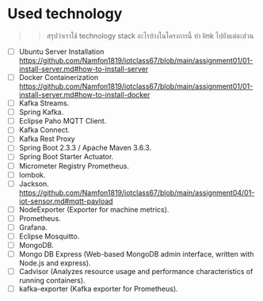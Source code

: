 # Used technology
>> สรุปว่าเราใช้ technology stack อะไรบ้างในโครงการนี้ ทำ link ไปยังแต่ละส่วน


- [ ] Ubuntu Server Installation
      https://github.com/Namfon1819/iotclass67/blob/main/assignment01/01-install-server.md#how-to-install-server
- [ ] Docker Containerization
      https://github.com/Namfon1819/iotclass67/blob/main/assignment01/01-install-server.md#how-to-install-docker
- [ ] Kafka Streams.
- [ ] Spring Kafka.
- [ ] Eclipse Paho MQTT Client.
- [ ] Kafka Connect.
- [ ] Kafka Rest Proxy
- [ ] Spring Boot 2.3.3 / Apache Maven 3.6.3.
- [ ] Spring Boot Starter Actuator.
- [ ] Micrometer Registry Prometheus.
- [ ] lombok.
- [ ] Jackson.
      https://github.com/Namfon1819/iotclass67/blob/main/assignment04/01-iot-sensor.md#mqtt-payload
- [ ] NodeExporter (Exporter for machine metrics).
- [ ] Prometheus.
- [ ] Grafana.
- [ ] Eclipse Mosquitto.
- [ ] MongoDB.
- [ ] Mongo DB Express (Web-based MongoDB admin interface, written with Node.js and express).
- [ ] Cadvisor (Analyzes resource usage and performance characteristics of running containers).
- [ ] kafka-exporter (Kafka exporter for Prometheus).
